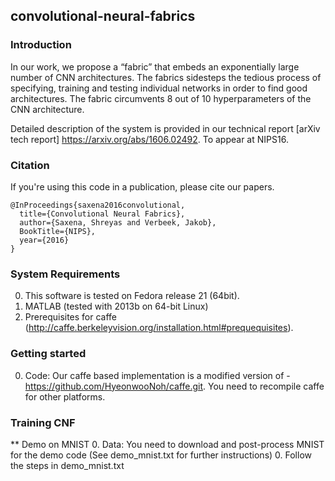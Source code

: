 ## convolutional-neural-fabrics

### Introduction
In our work, we propose a “fabric” that embeds an exponentially large number of CNN architectures. 
The fabrics sidesteps the tedious process of specifying, training and testing individual networks in order to find good architectures. The fabric circumvents 8 out of 10 hyperparameters of the CNN architecture. 

Detailed description of the system is provided in our technical report [arXiv tech report] https://arxiv.org/abs/1606.02492.
To appear at NIPS16.

### Citation

If you're using this code in a publication, please cite our papers.

    @InProceedings{saxena2016convolutional,
      title={Convolutional Neural Fabrics},
      author={Saxena, Shreyas and Verbeek, Jakob},
      BookTitle={NIPS},
      year={2016}
    }
    

### System Requirements

  0. This software is tested on Fedora release 21 (64bit).
  0. MATLAB (tested with 2013b on 64-bit Linux)
  0. Prerequisites for caffe (http://caffe.berkeleyvision.org/installation.html#prequequisites). 
   

### Getting started
  0. Code: Our caffe based implementation is a modified version of - https://github.com/HyeonwooNoh/caffe.git. You need to recompile caffe for other platforms.
  

  
### Training CNF

** Demo on MNIST
  0. Data: You need to download and post-process MNIST for the demo code (See demo_mnist.txt for further instructions)
  0. Follow the steps in demo_mnist.txt
  



 
